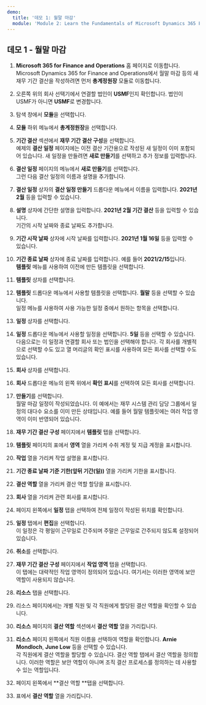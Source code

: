 ```yaml
---
demo:
  title: '데모 1: 월말 마감'
  module: 'Module 2: Learn the Fundamentals of Microsoft Dynamics 365 Finance'
---
```


## 데모 1 - 월말 마감

1. **Microsoft 365 for Finance and Operations** 홈 페이지로 이동합니다.  
    Microsoft Dynamics 365 for Finance and Operations에서 월말 마감 등의 새 재무 기간 결산을 작성하려면 먼저 **총계정원장** 모듈로 이동합니다.

1. 오른쪽 위의 회사 선택기에서 연결할 법인이 **USMF**인지 확인합니다. 법인이 USMF가 아니면 **USMF**로 변경합니다.

1. 탐색 창에서 **모듈**을 선택합니다.

1. **모듈** 하위 메뉴에서 **총계정원장**을 선택합니다.

1. **기간 결산** 섹션에서 **재무 기간 결산 구성**을 선택합니다.  
    예제의 **결산 일정** 페이지에는 이전 결산 기간용으로 작성된 새 일정이 이미 포함되어 있습니다. 새 일정을 만들려면 **새로 만들기**를 선택하고 추가 정보를 입력합니다.

1. **결산 일정** 페이지의 메뉴에서 **새로 만들기**를 선택합니다.  
    그런 다음 결산 일정의 이름과 설명을 추가합니다.

1. **결산 일정** 상자의 **결산 일정 만들기** 드롭다운 메뉴에서 이름을 입력합니다. **2021년 2월** 등을 입력할 수 있습니다.

1. **설명** 상자에 간단한 설명을 입력합니다. **2021년 2월 기간 결산** 등을 입력할 수 있습니다.  
    기간의 시작 날짜와 종료 날짜도 추가합니다.

1. **기간 시작 날짜** 상자에 시작 날짜를 입력합니다. **2021년 1월 16일** 등을 입력할 수 있습니다.

1. **기간 종료 날짜** 상자에 종료 날짜를 입력합니다. 예를 들어 **2021/2/15**입니다.  
    **템플릿** 메뉴를 사용하여 이전에 만든 템플릿을 선택합니다.

1. **템플릿** 상자를 선택합니다.

1. **템플릿** 드롭다운 메뉴에서 사용할 템플릿을 선택합니다. **월말** 등을 선택할 수 있습니다.  
    일정 메뉴를 사용하여 사용 가능한 일정 중에서 원하는 항목을 선택합니다.

1. **일정** 상자를 선택합니다.

1. **일정** 드롭다운 메뉴에서 사용할 일정을 선택합니다. **5일** 등을 선택할 수 있습니다.  
다음으로는 이 일정과 연결할 회사 또는 법인을 선택해야 합니다. 각 회사를 개별적으로 선택할 수도 있고 열 머리글의 확인 표시를 사용하여 모든 회사를 선택할 수도 있습니다.

1. **회사** 상자를 선택합니다.

1. **회사** 드롭다운 메뉴의 왼쪽 위에서 **확인 표시**를 선택하여 모든 회사를 선택합니다.

1. **만들기**를 선택합니다.  
    월말 마감 일정이 작성되었습니다. 이 예에서는 재무 시스템 관리 담당 그룹에서 일정의 대다수 요소를 이미 만든 상태입니다. 예를 들어 월말 템플릿에는 여러 작업 영역이 이미 반영되어 있습니다.

1. **재무 기간 결산 구성** 페이지에서 **템플릿** 탭을 선택합니다.

1. **템플릿** 페이지의 표에서 **영역** 열을 가리켜 수취 계정 및 지급 계정을 표시합니다.

1. **작업** 열을 가리켜 작업 설명을 표시합니다.

1. **기간 종료 날짜 기준 기한(앞뒤 기간(일))** 열을 가리켜 기한을 표시합니다.

1. **결산 역할** 열을 가리켜 결산 역할 할당을 표시합니다.

1. **회사** 열을 가리켜 관련 회사를 표시합니다.

1. 페이지 왼쪽에서 **일정** 탭을 선택하여 전체 일정이 작성된 위치를 확인합니다.

1. **일정** 탭에서 **편집**을 선택합니다.  
    이 일정은 각 평일이 근무일로 간주되며 주말은 근무일로 간주되지 않도록 설정되어 있습니다.

1. **취소**를 선택합니다.

1. **재무 기간 결산 구성** 페이지에서 **작업 영역** 탭을 선택합니다.  
    이 탭에는 대략적인 작업 영역이 정의되어 있습니다. 여기서는 이러한 영역에 보안 역할이 사용되지 않습니다.

1. **리소스** 탭을 선택합니다.

1. 리소스 페이지에서는 개별 직원 및 각 직원에게 할당된 결산 역할을 확인할 수 있습니다.

1. **리소스** 페이지의 **결산 역할** 섹션에서 **결산 역할** 열을 가리킵니다.

1. **리소스** 페이지 왼쪽에서 직원 이름을 선택하여 역할을 확인합니다. **Arnie Mondloch**, **June Low** 등을 선택할 수 있습니다.  
    각 직원에게 결산 역할을 할당할 수 있습니다. 결산 역할 탭에서 결산 역할을 정의합니다. 이러한 역할은 보안 역할이 아니며 조직 결산 프로세스를 정의하는 데 사용할 수 있는 역할입니다.

1. 페이지 왼쪽에서 **결산 역할 **탭을 선택합니다.

1. 표에서 **결산 역할** 열을 가리킵니다.
